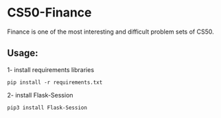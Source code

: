 # CS50-Finance
Finance is one of the most interesting and difficult problem sets of CS50.

## Usage:
1- install requirements libraries
```
pip install -r requirements.txt
```
2- install Flask-Session
```
pip3 install Flask-Session
```
